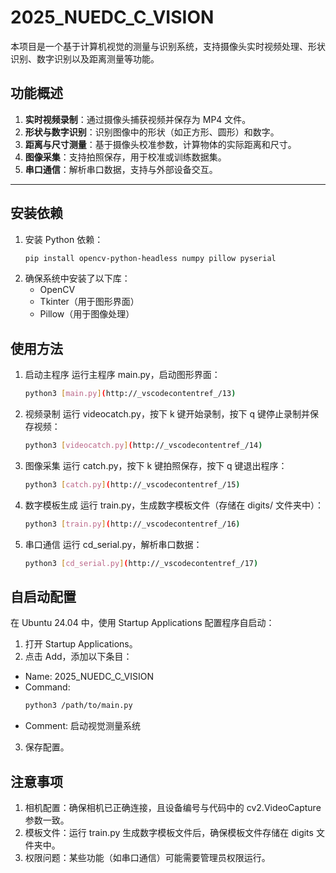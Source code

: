 # 2025_NUEDC_C_VISION

本项目是一个基于计算机视觉的测量与识别系统，支持摄像头实时视频处理、形状识别、数字识别以及距离测量等功能。

## 功能概述

1. **实时视频录制**：通过摄像头捕获视频并保存为 MP4 文件。
2. **形状与数字识别**：识别图像中的形状（如正方形、圆形）和数字。
3. **距离与尺寸测量**：基于摄像头校准参数，计算物体的实际距离和尺寸。
4. **图像采集**：支持拍照保存，用于校准或训练数据集。
5. **串口通信**：解析串口数据，支持与外部设备交互。

---

## 安装依赖

1. 安装 Python 依赖：
    ```bash
    pip install opencv-python-headless numpy pillow pyserial
    ```
2. 确保系统中安装了以下库：
    - OpenCV
    - Tkinter（用于图形界面）
    - Pillow（用于图像处理）

## 使用方法
1. 启动主程序
运行主程序 main.py，启动图形界面：
    ``` bash
    python3 [main.py](http://_vscodecontentref_/13)
    ```

2. 视频录制
运行 videocatch.py，按下 k 键开始录制，按下 q 键停止录制并保存视频：
    ``` bash
    python3 [videocatch.py](http://_vscodecontentref_/14)
    ```

3. 图像采集
运行 catch.py，按下 k 键拍照保存，按下 q 键退出程序：
    ``` bash
    python3 [catch.py](http://_vscodecontentref_/15)
    ```

4. 数字模板生成
运行 train.py，生成数字模板文件（存储在 digits/ 文件夹中）：
    ``` bash
    python3 [train.py](http://_vscodecontentref_/16)
    ```

5. 串口通信
运行 cd_serial.py，解析串口数据：
    ``` bash
    python3 [cd_serial.py](http://_vscodecontentref_/17)
    ```

## 自启动配置
在 Ubuntu 24.04 中，使用 Startup Applications 配置程序自启动：

1. 打开 Startup Applications。
2. 点击 Add，添加以下条目：
- Name: 2025_NUEDC_C_VISION
- Command:
    ``` bash
    python3 /path/to/main.py
    ```
- Comment: 启动视觉测量系统
3. 保存配置。

## 注意事项
1. 相机配置：确保相机已正确连接，且设备编号与代码中的 cv2.VideoCapture 参数一致。
2. 模板文件：运行 train.py 生成数字模板文件后，确保模板文件存储在 digits 文件夹中。
3. 权限问题：某些功能（如串口通信）可能需要管理员权限运行。